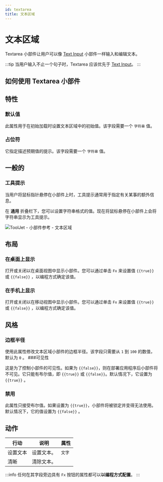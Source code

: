 ```yaml
---
id: textarea
title: 文本区域
---
```

# 文本区域

Textarea 小部件让用户可以像 [Text Input](/docs/widgets/text-input) 小部件一样输入和编辑文本。

:::tip
当用户输入不止一个句子时，Textarea 应该优先于 [Text Input](/docs/widgets/text-input)。
:::

## 如何使用 Textarea 小部件



## 特性

### 默认值

此属性用于在初始加载时设置文本区域中的初始值。该字段需要一个 `字符串` 值。

### 占位符

它指定描述预期值的提示。该字段需要一个 `字符串` 值。

## 一般的
### 工具提示

当用户将鼠标指针悬停在小部件上时，工具提示通常用于指定有关某事的额外信息。

在 **通用** 折叠栏下，您可以设置字符串格式的值。现在将鼠标悬停在小部件上会将字符串显示为工具提示。

<div style={{textAlign: 'center'}}>

<img className="screenshot-full" src="/img/tooltip.png" alt="ToolJet - 小部件参考 - 文本区域" />

</div>

## 布局

### 在桌面上显示

打开或关闭以在桌面视图中显示小部件。您可以通过单击 `Fx` 来设置值 `{{true}}` 或 `{{false}}` ，以编程方式确定该值。
### 在手机上显示

打开或关闭以在移动视图中显示小部件。您可以通过单击 `Fx` 来设置值 `{{true}}` 或 `{{false}}` ，以编程方式确定该值。

## 风格

### 边框半径

使用此属性修改文本区域小部件的边框半径。该字段只需要从 `1` 到 `100` 的数值，默认为 `0` 。
###可见性

这是为了控制小部件的可见性。如果为 `{{false}}`，则在部署应用程序后小部件将不可见。它只能有布尔值，即 `{{true}}` 或 `{{false}}`。默认情况下，它设置为 `{{true}}` 。
### 禁用

此属性只接受布尔值。如果设置为 `{{true}}`，小部件将被锁定并变得无法使用。默认情况下，它的值设置为 `{{false}}` 。

## 动作

| 行动     | 说明       | 属性   |
| -------- | ---------- | ------ |
| 设置文本 | 设置文本。 | `文字` |
| 清晰     | 清除文本。 |        |

:::info
任何在其字段旁边具有 `Fx` 按钮的属性都可以**以编程方式配置**。
:::